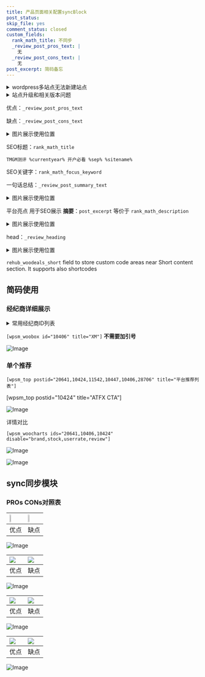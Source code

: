 ```yaml
---
title: 产品页面相关配置syncBlock
post_status: 
skip_file: yes
comment_status: closed
custom_fields:
  rank_math_title: 不同步
  _review_post_pros_text: |
    无
  _review_post_cons_text: |
    无
post_excerpt: 简码备忘
---
```

<details><summary>wordpress多站点无法新建站点</summary>

<li>和报错需要清理cookies一样的原因</li>
<li>wp-config.php里面<code>define( 'SUBDOMAIN_INSTALL', false );//子域名安装</code></li>
<li>新建子站点是用<code>define( 'SUBDOMAIN_INSTALL', true);//子域名安装</code> 完成以后，改成<code>false</code></li>
</details>

<details><summary>站点升级和相关版本问题</summary>

<p>wordpress：5.9.9
woocommerce：7.5.1
出现问题的地方：主题选项里面>><strong>Product layout >>compact style</strong></p>
<p>如何出现没有用过的字段 导致无法保存。先导出配置 然后进行修改，后面再次恢复即可。</p>
<p>出现部分字段无法显示时，需要返回默认布局后，对产品进行保存就好了。</p>
<p></p>
</details>

优点：`_review_post_pros_text`

缺点：`_review_post_cons_text`

<details><summary>图片展示使用位置</summary>

<img src="https://prod-files-secure.s3.us-west-2.amazonaws.com/39ed1227-6d7d-4570-be36-9ccd4a2c4241/f51d3d83-55d4-4bdf-9604-f37ec77ab556/Untitled.png?X-Amz-Algorithm=AWS4-HMAC-SHA256&X-Amz-Content-Sha256=UNSIGNED-PAYLOAD&X-Amz-Credential=ASIAZI2LB466X4HWXL4N%2F20250209%2Fus-west-2%2Fs3%2Faws4_request&X-Amz-Date=20250209T105517Z&X-Amz-Expires=3600&X-Amz-Security-Token=IQoJb3JpZ2luX2VjEIn%2F%2F%2F%2F%2F%2F%2F%2F%2F%2FwEaCXVzLXdlc3QtMiJGMEQCIGOB2pq2CE9RxBthkwrgOrsWZ3%2F9Ua%2BrAY1T7voEtCUmAiAx2X471ws34Y29NjIsTRQMEMB83QnzC8kEZIRhi5b0hyqIBAii%2F%2F%2F%2F%2F%2F%2F%2F%2F%2F8BEAAaDDYzNzQyMzE4MzgwNSIMMr4BX1cv76eKTXXgKtwDrRWVykBX8V7LaIcnNqcITl8T2E%2BluB8Kj4SeRghFBrE5knI27%2B0FRIzbcQiEW%2F5JU4LU3PPsh5OTHfw%2B9snPOkRCJRekfC1XUx0NUEJ0AcgZ5BLFPsPLdCwJhbjbmPb70TOSE2Fv4K%2BHFbWD0NaiSKbGPZSuE1ETqk3x9mH5xLOzaJUDlAZhUsZrgxlQJDnAw69LSd0AFNxGbYC91%2BWYyfwM%2FaJ4rqyrG%2BDikBJlQCcAFfslkdkTp5UFbBQ65TfhMboPazGE3l8ZAcefrRsKiZJO71KuLoPF9Z2Yil%2BO74twgTmO5iS4BmCiytq5YoVxAPBSeQf91F1hL4NLyDg6TxB1Rt77Hhs6rwmQvvl23nwbO%2BfnSWDpKXo52QxILbJlTmYSMcLIX1KRZpheXFgOuIiQR%2FOxFoi7TP3pHwnEOsor0E8%2BLVYkxu%2Fyu9fGVk%2FneXclmgVpG4UNJ14nys2LC7y3rTI0aPQxu3V8DCs4Rw87nYyKdawwDRq5r3fqGyTsfi6lC0v6ri8G%2BFRQ3ZDOnzR4CXf37t1gs3VUfh5%2BVJgkmXfMHa1olwJkVB9g9iUR8Fy%2BJgrodY%2Fjlm%2BBP7pYucPiar0kcyVh5gVoMhC9MFQruINRKRLoWNhJfZowxeKhvQY6pgF8%2BAckolWD%2B0bKo0G%2Be0dHutqCXPEWxJUJfM2xXKshK0l4aXIIXw3ndg3Vrlo5JAvs5%2F5k95MutYbpoijJiVN6Pci1UkLLf1p0ieNvvHAuR1%2FaCgMl%2B9Q%2BdLGgeCdURIKi7VtUGgZaumm2l5AJcx0yD8YEfMOWpdgwuAaQdq9jE8sqjXoYKLZSZ%2BKlVM0L8VXJDe2GJdLZOd4t6wdDXc6IjKkEd%2BuU&X-Amz-Signature=923d0b4f1f9a99ae6e9acdbc0f9475ee8fb1ef7b1ed170db5c12d877f582df94&X-Amz-SignedHeaders=host&x-id=GetObject" alt="Image">
</details>

SEO标题：`rank_math_title`

`TMGM测评 %currentyear% 开户必看 %sep% %sitename%`

SEO关键字：`rank_math_focus_keyword`

一句话总结：`_review_post_summary_text`

<details><summary>图片展示使用位置</summary>

<img src="https://prod-files-secure.s3.us-west-2.amazonaws.com/39ed1227-6d7d-4570-be36-9ccd4a2c4241/4b96a922-296c-4f4e-8630-d1c870cbce01/Untitled.png?X-Amz-Algorithm=AWS4-HMAC-SHA256&X-Amz-Content-Sha256=UNSIGNED-PAYLOAD&X-Amz-Credential=ASIAZI2LB466RVAWKG47%2F20250209%2Fus-west-2%2Fs3%2Faws4_request&X-Amz-Date=20250209T105518Z&X-Amz-Expires=3600&X-Amz-Security-Token=IQoJb3JpZ2luX2VjEIn%2F%2F%2F%2F%2F%2F%2F%2F%2F%2FwEaCXVzLXdlc3QtMiJHMEUCIHWIhDGPt3V%2ByrIRrcGN0IdnUYcXMiwFkG2UFlKUCPTmAiEAzg%2F2Yy8b725I21iygNFg7Qf%2FC%2FkcDTLRLtlnIgJ%2Bf5kqiAQIov%2F%2F%2F%2F%2F%2F%2F%2F%2F%2FARAAGgw2Mzc0MjMxODM4MDUiDH73BNnQZvESMyG8qyrcA%2BPQxfsLuRckcpJqzbb1MLGBD1TjSutXmxOTdwfBCwO81mto0nr8Y%2BMEiNcIAAPAFmKi8IFTVcM6wTYnkSO%2BMyFksHHuW0bc77%2FfpDwR1iRZSaFF28oLkTvDI2eEJEq3eFfv51WA4oZ2WEYgeUexYCXZBGQNWGFgVKYzMaaSNJRh0%2BPK3o4V59Bzh4JUNw259p9LOEVbgvuNSr4yKHJbixKSK2jGku67fHcrzmYQ1y1bE8iaMbxD5aHM%2BMi1EMxfiad%2Bx9C5vuZSBwI6gvBaCaJCb2dwgS%2Fx5E1lG14Mil7y6Jld2pClRJEy1wtlHmlhobryuKGKdQ%2B3ukdb8HVVebpA%2BSdSLl4nsUzyIM7sdriRZe5Retw%2FIwdr%2Bq5MKOiqjDMVAO10hQDo7kZAAwDoVaErW7%2FEJmtI2yye8yyHCPZaWybsZwJPxwSvIgF%2BU79n6ObpFJeaFI1hzSMxGnxgcgRDpwdjfPp%2FTru6r4ZcN4jB1v8WZY%2BqVuhPnKAIA0l3xpeLv2ZXimCiqOpMd4Dm6f8C8X9c4prlnG7BxL4Zj%2FeTiAO1DGCsmoaPaUUVib2RRHgRE1SJ%2BF4yhtHVLbEMIrRA9Ypuy2H9TFacR8qRk%2Fc4dTt4ewwaeGQYY6N9MMbiob0GOqUBiBFJpBLyTp8nUvLGsc1yrhEa09fsR17%2B8cV80MUny4SHdoIfsdlqdXOyKQosyW0eZ2iBfNLHrDk8kGvRunN17vO%2F8nVY2SvwTixXH1AY3%2B2HhqNdNBQkHyjpsB%2BhPfYMXR9TgCtQGgao6rjVA5YI7vMGSy8TP6Z6hv3XYYBsCxZn3bdyG24PJy%2Fc6umegtJi0lj3D9KgIJGP880GTPVJ9vJ3ZXaT&X-Amz-Signature=938590955c2fb35356cccfd7e19df200192d4a0d8b02905d6a98e0e539c4fa59&X-Amz-SignedHeaders=host&x-id=GetObject" alt="Image">
</details>

平台亮点 用于SEO展示 **摘要**：`post_excerpt`  等价于 `rank_math_description`

<details><summary>图片展示使用位置</summary>

<img src="https://prod-files-secure.s3.us-west-2.amazonaws.com/39ed1227-6d7d-4570-be36-9ccd4a2c4241/1ee11f63-b60a-4dfe-a7a7-d58ff23b5d88/Untitled.png?X-Amz-Algorithm=AWS4-HMAC-SHA256&X-Amz-Content-Sha256=UNSIGNED-PAYLOAD&X-Amz-Credential=ASIAZI2LB4662NX3MLE4%2F20250209%2Fus-west-2%2Fs3%2Faws4_request&X-Amz-Date=20250209T105520Z&X-Amz-Expires=3600&X-Amz-Security-Token=IQoJb3JpZ2luX2VjEIn%2F%2F%2F%2F%2F%2F%2F%2F%2F%2FwEaCXVzLXdlc3QtMiJHMEUCIQCIuclQAh5UQOVBxtb7s2KHvszSzSRnzGqMJo6paDn0IgIgZEx4lH4a%2BZcMfU47mwqsQrCYJQKfMfTZymljuKm%2FIkgqiAQIov%2F%2F%2F%2F%2F%2F%2F%2F%2F%2FARAAGgw2Mzc0MjMxODM4MDUiDC4uBsXPo%2B0BoghYLSrcA1tn5Z8eollxXrklMaOBuSI5xf2Alx7UAeSYbrmTgG0XGxYVi9n6R0xL%2F8P5UVcIaWg3RWaL6W%2BTaAvcD5U7Jftc6T6is5IUVDSvtSiUukp3bqRhIinuCZeHsGaFxHwyjRwwti3Pkev172TKOIUnvrcE%2B0OM%2BkkBAgvmFOsNikXu6CZa2qtiukvDVqkG%2Fhq176tZ8PjPIn6gEy7r5dDGhVc%2BXmZhsRl1WY%2FZXGm6iFaWCmNIlcw%2BmJgBT7ac7UupEvJ4QL8A8ngHQ5CPyT42BdfxQYQgTVd1Zrc1A7EPqQYKUMKqAAWRXEjQ9R8Yu1sThiLg26nQWZ24Hxavj8XT2ovgvqK%2Bbu%2F9rSmX2Oy9rtPEwX5e7V7QUB7NQH9R%2BEBv8md1itOjHam605%2Bofu7Jap7kfIdnbwf1VJKDk3TFFtS6rrp6g7otbkKci5mBjCLtrokgrrj55kdbb5jZCEnLlVe8aaZnDTK2pbJ6RWiWmGgOe7zYd362mmooPzZpZ3TIb1nFgP7EOVDfx0fRXKZEkAXovhGNVSXM132jvsuZLkjZljZH0vnm0jd6wowloCdxYIP9uOsWMEhTaKiacYvLETh%2F5s7JOWJfRpfT%2Bk%2BejwBM4Dg%2F4adrsBevFtKQMKnjob0GOqUBPMXAkffrCFmrJr71oWNx4S1jSiNoXMPQc3xo8lNv7lbj%2FfnR24CM4uqPyUAL8%2BzYm1Ysvj%2FFg%2BhLFgil2d0g1I%2FhNjbQ8cxW4OoZ5w8FxbSjFHAJ5FT3WwG5i53kxDl%2BVpFkrdkpPap%2Fx3PRpG6VufGzRuuWJqlY2qfj1E0z6WGnBvphm7MAbEDDtP6lz7rfPibIHRaG%2BeKsZ2LEH95D4om8u12i&X-Amz-Signature=e2f09b83daee1ffbc96b190e5e2d7892f96ac555e47de7e2fd1975e08d011c5e&X-Amz-SignedHeaders=host&x-id=GetObject" alt="Image">
<img src="https://prod-files-secure.s3.us-west-2.amazonaws.com/39ed1227-6d7d-4570-be36-9ccd4a2c4241/ad4118b5-78d8-4fbe-801e-3b29b5d99c01/Untitled.png?X-Amz-Algorithm=AWS4-HMAC-SHA256&X-Amz-Content-Sha256=UNSIGNED-PAYLOAD&X-Amz-Credential=ASIAZI2LB4662NX3MLE4%2F20250209%2Fus-west-2%2Fs3%2Faws4_request&X-Amz-Date=20250209T105520Z&X-Amz-Expires=3600&X-Amz-Security-Token=IQoJb3JpZ2luX2VjEIn%2F%2F%2F%2F%2F%2F%2F%2F%2F%2FwEaCXVzLXdlc3QtMiJHMEUCIQCIuclQAh5UQOVBxtb7s2KHvszSzSRnzGqMJo6paDn0IgIgZEx4lH4a%2BZcMfU47mwqsQrCYJQKfMfTZymljuKm%2FIkgqiAQIov%2F%2F%2F%2F%2F%2F%2F%2F%2F%2FARAAGgw2Mzc0MjMxODM4MDUiDC4uBsXPo%2B0BoghYLSrcA1tn5Z8eollxXrklMaOBuSI5xf2Alx7UAeSYbrmTgG0XGxYVi9n6R0xL%2F8P5UVcIaWg3RWaL6W%2BTaAvcD5U7Jftc6T6is5IUVDSvtSiUukp3bqRhIinuCZeHsGaFxHwyjRwwti3Pkev172TKOIUnvrcE%2B0OM%2BkkBAgvmFOsNikXu6CZa2qtiukvDVqkG%2Fhq176tZ8PjPIn6gEy7r5dDGhVc%2BXmZhsRl1WY%2FZXGm6iFaWCmNIlcw%2BmJgBT7ac7UupEvJ4QL8A8ngHQ5CPyT42BdfxQYQgTVd1Zrc1A7EPqQYKUMKqAAWRXEjQ9R8Yu1sThiLg26nQWZ24Hxavj8XT2ovgvqK%2Bbu%2F9rSmX2Oy9rtPEwX5e7V7QUB7NQH9R%2BEBv8md1itOjHam605%2Bofu7Jap7kfIdnbwf1VJKDk3TFFtS6rrp6g7otbkKci5mBjCLtrokgrrj55kdbb5jZCEnLlVe8aaZnDTK2pbJ6RWiWmGgOe7zYd362mmooPzZpZ3TIb1nFgP7EOVDfx0fRXKZEkAXovhGNVSXM132jvsuZLkjZljZH0vnm0jd6wowloCdxYIP9uOsWMEhTaKiacYvLETh%2F5s7JOWJfRpfT%2Bk%2BejwBM4Dg%2F4adrsBevFtKQMKnjob0GOqUBPMXAkffrCFmrJr71oWNx4S1jSiNoXMPQc3xo8lNv7lbj%2FfnR24CM4uqPyUAL8%2BzYm1Ysvj%2FFg%2BhLFgil2d0g1I%2FhNjbQ8cxW4OoZ5w8FxbSjFHAJ5FT3WwG5i53kxDl%2BVpFkrdkpPap%2Fx3PRpG6VufGzRuuWJqlY2qfj1E0z6WGnBvphm7MAbEDDtP6lz7rfPibIHRaG%2BeKsZ2LEH95D4om8u12i&X-Amz-Signature=905cc262ba81e750e033e7732407089b31c2d4c30f8f0658a856e91b22b99322&X-Amz-SignedHeaders=host&x-id=GetObject" alt="Image">
<img src="https://prod-files-secure.s3.us-west-2.amazonaws.com/39ed1227-6d7d-4570-be36-9ccd4a2c4241/a38cf7c9-a79c-4b64-9e94-13589fe0758b/Untitled.png?X-Amz-Algorithm=AWS4-HMAC-SHA256&X-Amz-Content-Sha256=UNSIGNED-PAYLOAD&X-Amz-Credential=ASIAZI2LB4662NX3MLE4%2F20250209%2Fus-west-2%2Fs3%2Faws4_request&X-Amz-Date=20250209T105520Z&X-Amz-Expires=3600&X-Amz-Security-Token=IQoJb3JpZ2luX2VjEIn%2F%2F%2F%2F%2F%2F%2F%2F%2F%2FwEaCXVzLXdlc3QtMiJHMEUCIQCIuclQAh5UQOVBxtb7s2KHvszSzSRnzGqMJo6paDn0IgIgZEx4lH4a%2BZcMfU47mwqsQrCYJQKfMfTZymljuKm%2FIkgqiAQIov%2F%2F%2F%2F%2F%2F%2F%2F%2F%2FARAAGgw2Mzc0MjMxODM4MDUiDC4uBsXPo%2B0BoghYLSrcA1tn5Z8eollxXrklMaOBuSI5xf2Alx7UAeSYbrmTgG0XGxYVi9n6R0xL%2F8P5UVcIaWg3RWaL6W%2BTaAvcD5U7Jftc6T6is5IUVDSvtSiUukp3bqRhIinuCZeHsGaFxHwyjRwwti3Pkev172TKOIUnvrcE%2B0OM%2BkkBAgvmFOsNikXu6CZa2qtiukvDVqkG%2Fhq176tZ8PjPIn6gEy7r5dDGhVc%2BXmZhsRl1WY%2FZXGm6iFaWCmNIlcw%2BmJgBT7ac7UupEvJ4QL8A8ngHQ5CPyT42BdfxQYQgTVd1Zrc1A7EPqQYKUMKqAAWRXEjQ9R8Yu1sThiLg26nQWZ24Hxavj8XT2ovgvqK%2Bbu%2F9rSmX2Oy9rtPEwX5e7V7QUB7NQH9R%2BEBv8md1itOjHam605%2Bofu7Jap7kfIdnbwf1VJKDk3TFFtS6rrp6g7otbkKci5mBjCLtrokgrrj55kdbb5jZCEnLlVe8aaZnDTK2pbJ6RWiWmGgOe7zYd362mmooPzZpZ3TIb1nFgP7EOVDfx0fRXKZEkAXovhGNVSXM132jvsuZLkjZljZH0vnm0jd6wowloCdxYIP9uOsWMEhTaKiacYvLETh%2F5s7JOWJfRpfT%2Bk%2BejwBM4Dg%2F4adrsBevFtKQMKnjob0GOqUBPMXAkffrCFmrJr71oWNx4S1jSiNoXMPQc3xo8lNv7lbj%2FfnR24CM4uqPyUAL8%2BzYm1Ysvj%2FFg%2BhLFgil2d0g1I%2FhNjbQ8cxW4OoZ5w8FxbSjFHAJ5FT3WwG5i53kxDl%2BVpFkrdkpPap%2Fx3PRpG6VufGzRuuWJqlY2qfj1E0z6WGnBvphm7MAbEDDtP6lz7rfPibIHRaG%2BeKsZ2LEH95D4om8u12i&X-Amz-Signature=b16b53f6f1b2c98733a615cdccedd29f18e41eb3bdeac9b276fd3385d85098cc&X-Amz-SignedHeaders=host&x-id=GetObject" alt="Image">
<img src="https://prod-files-secure.s3.us-west-2.amazonaws.com/39ed1227-6d7d-4570-be36-9ccd4a2c4241/7da6fc1e-d2ac-42ae-8c75-cb5749aa18f6/Untitled.png?X-Amz-Algorithm=AWS4-HMAC-SHA256&X-Amz-Content-Sha256=UNSIGNED-PAYLOAD&X-Amz-Credential=ASIAZI2LB4662NX3MLE4%2F20250209%2Fus-west-2%2Fs3%2Faws4_request&X-Amz-Date=20250209T105520Z&X-Amz-Expires=3600&X-Amz-Security-Token=IQoJb3JpZ2luX2VjEIn%2F%2F%2F%2F%2F%2F%2F%2F%2F%2FwEaCXVzLXdlc3QtMiJHMEUCIQCIuclQAh5UQOVBxtb7s2KHvszSzSRnzGqMJo6paDn0IgIgZEx4lH4a%2BZcMfU47mwqsQrCYJQKfMfTZymljuKm%2FIkgqiAQIov%2F%2F%2F%2F%2F%2F%2F%2F%2F%2FARAAGgw2Mzc0MjMxODM4MDUiDC4uBsXPo%2B0BoghYLSrcA1tn5Z8eollxXrklMaOBuSI5xf2Alx7UAeSYbrmTgG0XGxYVi9n6R0xL%2F8P5UVcIaWg3RWaL6W%2BTaAvcD5U7Jftc6T6is5IUVDSvtSiUukp3bqRhIinuCZeHsGaFxHwyjRwwti3Pkev172TKOIUnvrcE%2B0OM%2BkkBAgvmFOsNikXu6CZa2qtiukvDVqkG%2Fhq176tZ8PjPIn6gEy7r5dDGhVc%2BXmZhsRl1WY%2FZXGm6iFaWCmNIlcw%2BmJgBT7ac7UupEvJ4QL8A8ngHQ5CPyT42BdfxQYQgTVd1Zrc1A7EPqQYKUMKqAAWRXEjQ9R8Yu1sThiLg26nQWZ24Hxavj8XT2ovgvqK%2Bbu%2F9rSmX2Oy9rtPEwX5e7V7QUB7NQH9R%2BEBv8md1itOjHam605%2Bofu7Jap7kfIdnbwf1VJKDk3TFFtS6rrp6g7otbkKci5mBjCLtrokgrrj55kdbb5jZCEnLlVe8aaZnDTK2pbJ6RWiWmGgOe7zYd362mmooPzZpZ3TIb1nFgP7EOVDfx0fRXKZEkAXovhGNVSXM132jvsuZLkjZljZH0vnm0jd6wowloCdxYIP9uOsWMEhTaKiacYvLETh%2F5s7JOWJfRpfT%2Bk%2BejwBM4Dg%2F4adrsBevFtKQMKnjob0GOqUBPMXAkffrCFmrJr71oWNx4S1jSiNoXMPQc3xo8lNv7lbj%2FfnR24CM4uqPyUAL8%2BzYm1Ysvj%2FFg%2BhLFgil2d0g1I%2FhNjbQ8cxW4OoZ5w8FxbSjFHAJ5FT3WwG5i53kxDl%2BVpFkrdkpPap%2Fx3PRpG6VufGzRuuWJqlY2qfj1E0z6WGnBvphm7MAbEDDtP6lz7rfPibIHRaG%2BeKsZ2LEH95D4om8u12i&X-Amz-Signature=efa72a83dc2650df64675a4190efbe6e808a83fdb419e0c30bd8c26d259061d6&X-Amz-SignedHeaders=host&x-id=GetObject" alt="Image">
<img src="https://prod-files-secure.s3.us-west-2.amazonaws.com/39ed1227-6d7d-4570-be36-9ccd4a2c4241/7e97f40a-eaee-47f5-b2f9-475f96808fa7/Untitled.png?X-Amz-Algorithm=AWS4-HMAC-SHA256&X-Amz-Content-Sha256=UNSIGNED-PAYLOAD&X-Amz-Credential=ASIAZI2LB4662NX3MLE4%2F20250209%2Fus-west-2%2Fs3%2Faws4_request&X-Amz-Date=20250209T105520Z&X-Amz-Expires=3600&X-Amz-Security-Token=IQoJb3JpZ2luX2VjEIn%2F%2F%2F%2F%2F%2F%2F%2F%2F%2FwEaCXVzLXdlc3QtMiJHMEUCIQCIuclQAh5UQOVBxtb7s2KHvszSzSRnzGqMJo6paDn0IgIgZEx4lH4a%2BZcMfU47mwqsQrCYJQKfMfTZymljuKm%2FIkgqiAQIov%2F%2F%2F%2F%2F%2F%2F%2F%2F%2FARAAGgw2Mzc0MjMxODM4MDUiDC4uBsXPo%2B0BoghYLSrcA1tn5Z8eollxXrklMaOBuSI5xf2Alx7UAeSYbrmTgG0XGxYVi9n6R0xL%2F8P5UVcIaWg3RWaL6W%2BTaAvcD5U7Jftc6T6is5IUVDSvtSiUukp3bqRhIinuCZeHsGaFxHwyjRwwti3Pkev172TKOIUnvrcE%2B0OM%2BkkBAgvmFOsNikXu6CZa2qtiukvDVqkG%2Fhq176tZ8PjPIn6gEy7r5dDGhVc%2BXmZhsRl1WY%2FZXGm6iFaWCmNIlcw%2BmJgBT7ac7UupEvJ4QL8A8ngHQ5CPyT42BdfxQYQgTVd1Zrc1A7EPqQYKUMKqAAWRXEjQ9R8Yu1sThiLg26nQWZ24Hxavj8XT2ovgvqK%2Bbu%2F9rSmX2Oy9rtPEwX5e7V7QUB7NQH9R%2BEBv8md1itOjHam605%2Bofu7Jap7kfIdnbwf1VJKDk3TFFtS6rrp6g7otbkKci5mBjCLtrokgrrj55kdbb5jZCEnLlVe8aaZnDTK2pbJ6RWiWmGgOe7zYd362mmooPzZpZ3TIb1nFgP7EOVDfx0fRXKZEkAXovhGNVSXM132jvsuZLkjZljZH0vnm0jd6wowloCdxYIP9uOsWMEhTaKiacYvLETh%2F5s7JOWJfRpfT%2Bk%2BejwBM4Dg%2F4adrsBevFtKQMKnjob0GOqUBPMXAkffrCFmrJr71oWNx4S1jSiNoXMPQc3xo8lNv7lbj%2FfnR24CM4uqPyUAL8%2BzYm1Ysvj%2FFg%2BhLFgil2d0g1I%2FhNjbQ8cxW4OoZ5w8FxbSjFHAJ5FT3WwG5i53kxDl%2BVpFkrdkpPap%2Fx3PRpG6VufGzRuuWJqlY2qfj1E0z6WGnBvphm7MAbEDDtP6lz7rfPibIHRaG%2BeKsZ2LEH95D4om8u12i&X-Amz-Signature=8a96ff09bd56e44a77d9004cadd00d884fd604621613f9925f23885a61b8802c&X-Amz-SignedHeaders=host&x-id=GetObject" alt="Image">
</details>

head：`_review_heading`

<details><summary>图片展示使用位置</summary>

<img src="https://prod-files-secure.s3.us-west-2.amazonaws.com/39ed1227-6d7d-4570-be36-9ccd4a2c4241/3a4650ad-9887-415c-889a-edd51fa54f27/Untitled.png?X-Amz-Algorithm=AWS4-HMAC-SHA256&X-Amz-Content-Sha256=UNSIGNED-PAYLOAD&X-Amz-Credential=ASIAZI2LB466542UBXZJ%2F20250209%2Fus-west-2%2Fs3%2Faws4_request&X-Amz-Date=20250209T105521Z&X-Amz-Expires=3600&X-Amz-Security-Token=IQoJb3JpZ2luX2VjEIn%2F%2F%2F%2F%2F%2F%2F%2F%2F%2FwEaCXVzLXdlc3QtMiJGMEQCIHndiMX2U%2B%2FosoO21rs7Fc4e7pgoNmXLWASpxI4fHktEAiAaclxXS0pSVbG3CsBZPgy2fQQyexMXpt7fzfkwVVebQyqIBAii%2F%2F%2F%2F%2F%2F%2F%2F%2F%2F8BEAAaDDYzNzQyMzE4MzgwNSIM2Gs88vDAiPG7AobpKtwDfXGYgB%2BCctKBbSZELCCZI1axHZPkbwA1vr6%2B4DagTYTq7A9V52cBJaxgYm3AJ5OlJxo7gmqE3STGdHFEdPitgJ9KNvnlPp%2FndjerMABQlbgVG2VVpC3%2B38JdUmI16Rjt5ZmBSyBIDhTjOq%2BhGEWKCpd5FcrAOylzZKbSS4USJTe2t5Qlkh90PINGK8IVs6hw8yBNOE89skmsGErbZNa3%2FxPFPlkujRKx9nSP79DqeQtkbpib2D9B9e8qAVeNi4H5at1rNrTZE%2FybBFl3LSgHBFocajg%2Bg7i2wVi%2BeEYNhMhl86uBfWAbSM5Eqn5MJHDuEq4c%2BdZ8IyYoBpdyY1%2B0tRjBhzANRnh2JHX3I93zr%2FsN6MNJbBdFH99RicDXivPkeO%2BJBqXpa61X1IWiZR9LXlZsUSHM7JlgdVF2dgPklaULCmEgiV7GyyUUO%2FGX%2F3nIOwTPuqJg7mJjqaSTOfkdUb%2BwwJsdCGSJn13BOdc64jI4C9ehlyqCWtck0FLRGAxENWxBy%2B0Oj1%2BLm5%2FlMK0LIIEye0%2Binqk8bLj%2FnoOmxl%2BjsRVwUHSw6D86Nis0ZQelMsmakfummmeCb4OXWLkpxvsvPdjQ6amhPPbfm2PR26ka0WL8IXQthWWzp38w5OKhvQY6pgHLugY4BhlDytNnZ1n3%2F8WFnw3pBVCAroBQ3oRCJwGaXQt%2FdLzLxxNNlmoPHULYLgFIOwyMP49M4InX3kZ03WSzMlXrprXOTg3ECduCk0YidyjbETfpIBfXcZExDffGc6kRfPBveO3tb4gSb%2FGv6R8kZ57jzM1WxIauLWHMffBk7kjKqpwVDbEMdoFGXPdBkoU1zdKwrjW%2BInLd5IW0ypWcat64f5Ic&X-Amz-Signature=9c3c4bb8a0add0e82cde511894a94e7a487a528fcf3969d94236a6e0734a98cc&X-Amz-SignedHeaders=host&x-id=GetObject" alt="Image">
</details>

`rehub_woodeals_short`	field to store custom code areas near Short content section. It supports also shortcodes



## 简码使用

### 经纪商详细展示

<details><summary>常用经纪商ID列表</summary>

<pre><code class="php">嘉盛 ===> 20641  [wpsm_woobox id="20641" title="嘉盛"]
易信easymarkets ===> 11542  [wpsm_woobox id="11542" title="易信easymarkets"]
ATFX外汇 ===> 10424  [wpsm_woobox id="10424" title="ATFX"]
XM ===> 10406  [wpsm_woobox id="10406" title="XM"]
TMGM ===> 29622  [wpsm_woobox id="29622" title="TMGM"]
HYCM ===> 10447  [wpsm_woobox id="10447" title="HYCM"]
fpmarkets澳福外汇 ===> 20639  [wpsm_woobox id="20639" title="fpmarkets澳福外汇"]</code></pre>
</details>

`[wpsm_woobox id="10406" title="XM"]` **不需要加引号**

![Image](https://prod-files-secure.s3.us-west-2.amazonaws.com/39ed1227-6d7d-4570-be36-9ccd4a2c4241/4f898f9d-0fa7-4e43-acd3-ac6bc7be575a/Untitled.png?X-Amz-Algorithm=AWS4-HMAC-SHA256&X-Amz-Content-Sha256=UNSIGNED-PAYLOAD&X-Amz-Credential=ASIAZI2LB4666IB52Z5H%2F20250209%2Fus-west-2%2Fs3%2Faws4_request&X-Amz-Date=20250209T105516Z&X-Amz-Expires=3600&X-Amz-Security-Token=IQoJb3JpZ2luX2VjEIn%2F%2F%2F%2F%2F%2F%2F%2F%2F%2FwEaCXVzLXdlc3QtMiJGMEQCIDKX3P61GpI%2Ft%2Btjz99pQb29%2BQT13FotIL6PQjNzQ5SFAiA4sxPxQmiTTCOlLjfuuy7I5ROQs5LE%2BNFkY%2Fy5jcDJMiqIBAii%2F%2F%2F%2F%2F%2F%2F%2F%2F%2F8BEAAaDDYzNzQyMzE4MzgwNSIM6lgEqkQrBAM1eUKVKtwDaEcZDE1h7XMah6Gv%2FC0F6Bjryx%2BltoDpn74C5QhOLJlEczt3clPjz5YkcRT3cZJ4iyc7VN48t34cAh6CtxcuRUNwMbQrF%2B5hLgINMJXJPzA70COfM0vZKe%2FDU4hSibLNDuwfEKzE0khqj9sF10Mh7Wlf3XKE703%2FrsW95QsIS8dN1fZNUhDZNKFVPVHm7twi5Tjxqe8aNbrtNBB%2F9XCqMCuhaEbxVounPZ5lVd3g2knxrJ%2FJQeaeK8HatAbc90BDXELYs%2FLSmWSEkRK0OznGQmvDI0hyyCq6Pyr4D9S%2BTElWRc2wm%2Fkj5K1gUnFhTve8vCCyI952cpaqylLzjW6HEbI969bK%2BNFFGrxvIHWQbz50e4DAH4yyHxxzPfLnbBahyjLi8PRS8O5OR%2FAiBj6rggX8o2ct7kY1SgmLbCMXUYV9PF9I32x3ONEh9HCagiSCm6qyspzycS%2BddK6AtH1IgFdRZjh0LZQE0Fk17oRr1ZSJ84c9ih3U%2BhoELdgr3iaEY25EqeyAbWvSibU3xmcFoR9kyrICQlfEtPv6cb9ogtJl2bu5UVvOQm3mVj3ZX9mf7fBl4JTh7aurysC81eK2rzMaoWGNN30Diyvc8e%2BVzQ5%2FLxDvZ5nDPNPZPzQw%2B%2BKhvQY6pgGnPn2TQpEdOAxW2SUhxsdi3p6gb7qmbDYk6FPi0HXwKjYQGxzCainVKeAuLvpBwUpqAD35%2FsvLce6gTzGCdue5o7zNN5c8Ab36LO%2BAsXhU6hPwyBbkBgNzqtVUR%2B%2BiiDKXSiWLoaD0sg551kAEpeNEi5raUCLTRvJOOEkkB4fI8Ym9ALVbuj5i%2FlRrX04sQPxHFF5hQxPeEO2UdVvejcND3Htign0n&X-Amz-Signature=cd752ba32f191c614e1263cfd4c14fc477a90b06f82f60a7b5a3f91311178802&X-Amz-SignedHeaders=host&x-id=GetObject)

### 单个推荐
`[wpsm_top postid="20641,10424,11542,10447,10406,28706" title="平台推荐列表"]`

[wpsm_top postid="10424" title="ATFX CTA"]

![Image](https://prod-files-secure.s3.us-west-2.amazonaws.com/39ed1227-6d7d-4570-be36-9ccd4a2c4241/5ac620dc-51a8-48b6-b55d-91f47299193c/Untitled.png?X-Amz-Algorithm=AWS4-HMAC-SHA256&X-Amz-Content-Sha256=UNSIGNED-PAYLOAD&X-Amz-Credential=ASIAZI2LB4666IB52Z5H%2F20250209%2Fus-west-2%2Fs3%2Faws4_request&X-Amz-Date=20250209T105516Z&X-Amz-Expires=3600&X-Amz-Security-Token=IQoJb3JpZ2luX2VjEIn%2F%2F%2F%2F%2F%2F%2F%2F%2F%2FwEaCXVzLXdlc3QtMiJGMEQCIDKX3P61GpI%2Ft%2Btjz99pQb29%2BQT13FotIL6PQjNzQ5SFAiA4sxPxQmiTTCOlLjfuuy7I5ROQs5LE%2BNFkY%2Fy5jcDJMiqIBAii%2F%2F%2F%2F%2F%2F%2F%2F%2F%2F8BEAAaDDYzNzQyMzE4MzgwNSIM6lgEqkQrBAM1eUKVKtwDaEcZDE1h7XMah6Gv%2FC0F6Bjryx%2BltoDpn74C5QhOLJlEczt3clPjz5YkcRT3cZJ4iyc7VN48t34cAh6CtxcuRUNwMbQrF%2B5hLgINMJXJPzA70COfM0vZKe%2FDU4hSibLNDuwfEKzE0khqj9sF10Mh7Wlf3XKE703%2FrsW95QsIS8dN1fZNUhDZNKFVPVHm7twi5Tjxqe8aNbrtNBB%2F9XCqMCuhaEbxVounPZ5lVd3g2knxrJ%2FJQeaeK8HatAbc90BDXELYs%2FLSmWSEkRK0OznGQmvDI0hyyCq6Pyr4D9S%2BTElWRc2wm%2Fkj5K1gUnFhTve8vCCyI952cpaqylLzjW6HEbI969bK%2BNFFGrxvIHWQbz50e4DAH4yyHxxzPfLnbBahyjLi8PRS8O5OR%2FAiBj6rggX8o2ct7kY1SgmLbCMXUYV9PF9I32x3ONEh9HCagiSCm6qyspzycS%2BddK6AtH1IgFdRZjh0LZQE0Fk17oRr1ZSJ84c9ih3U%2BhoELdgr3iaEY25EqeyAbWvSibU3xmcFoR9kyrICQlfEtPv6cb9ogtJl2bu5UVvOQm3mVj3ZX9mf7fBl4JTh7aurysC81eK2rzMaoWGNN30Diyvc8e%2BVzQ5%2FLxDvZ5nDPNPZPzQw%2B%2BKhvQY6pgGnPn2TQpEdOAxW2SUhxsdi3p6gb7qmbDYk6FPi0HXwKjYQGxzCainVKeAuLvpBwUpqAD35%2FsvLce6gTzGCdue5o7zNN5c8Ab36LO%2BAsXhU6hPwyBbkBgNzqtVUR%2B%2BiiDKXSiWLoaD0sg551kAEpeNEi5raUCLTRvJOOEkkB4fI8Ym9ALVbuj5i%2FlRrX04sQPxHFF5hQxPeEO2UdVvejcND3Htign0n&X-Amz-Signature=7cea8ca0492edcdc87e08b3ea15145264d0cf87080e5b9a8c9e7e25e409a06d9&X-Amz-SignedHeaders=host&x-id=GetObject)

详情对比

`[wpsm_woocharts ids="20641,10406,10424" disable="brand,stock,userrate,review"]`

![Image](https://prod-files-secure.s3.us-west-2.amazonaws.com/39ed1227-6d7d-4570-be36-9ccd4a2c4241/bf3ba45f-b9f3-4295-8aef-b4a495fd25f4/Untitled.png?X-Amz-Algorithm=AWS4-HMAC-SHA256&X-Amz-Content-Sha256=UNSIGNED-PAYLOAD&X-Amz-Credential=ASIAZI2LB4666IB52Z5H%2F20250209%2Fus-west-2%2Fs3%2Faws4_request&X-Amz-Date=20250209T105516Z&X-Amz-Expires=3600&X-Amz-Security-Token=IQoJb3JpZ2luX2VjEIn%2F%2F%2F%2F%2F%2F%2F%2F%2F%2FwEaCXVzLXdlc3QtMiJGMEQCIDKX3P61GpI%2Ft%2Btjz99pQb29%2BQT13FotIL6PQjNzQ5SFAiA4sxPxQmiTTCOlLjfuuy7I5ROQs5LE%2BNFkY%2Fy5jcDJMiqIBAii%2F%2F%2F%2F%2F%2F%2F%2F%2F%2F8BEAAaDDYzNzQyMzE4MzgwNSIM6lgEqkQrBAM1eUKVKtwDaEcZDE1h7XMah6Gv%2FC0F6Bjryx%2BltoDpn74C5QhOLJlEczt3clPjz5YkcRT3cZJ4iyc7VN48t34cAh6CtxcuRUNwMbQrF%2B5hLgINMJXJPzA70COfM0vZKe%2FDU4hSibLNDuwfEKzE0khqj9sF10Mh7Wlf3XKE703%2FrsW95QsIS8dN1fZNUhDZNKFVPVHm7twi5Tjxqe8aNbrtNBB%2F9XCqMCuhaEbxVounPZ5lVd3g2knxrJ%2FJQeaeK8HatAbc90BDXELYs%2FLSmWSEkRK0OznGQmvDI0hyyCq6Pyr4D9S%2BTElWRc2wm%2Fkj5K1gUnFhTve8vCCyI952cpaqylLzjW6HEbI969bK%2BNFFGrxvIHWQbz50e4DAH4yyHxxzPfLnbBahyjLi8PRS8O5OR%2FAiBj6rggX8o2ct7kY1SgmLbCMXUYV9PF9I32x3ONEh9HCagiSCm6qyspzycS%2BddK6AtH1IgFdRZjh0LZQE0Fk17oRr1ZSJ84c9ih3U%2BhoELdgr3iaEY25EqeyAbWvSibU3xmcFoR9kyrICQlfEtPv6cb9ogtJl2bu5UVvOQm3mVj3ZX9mf7fBl4JTh7aurysC81eK2rzMaoWGNN30Diyvc8e%2BVzQ5%2FLxDvZ5nDPNPZPzQw%2B%2BKhvQY6pgGnPn2TQpEdOAxW2SUhxsdi3p6gb7qmbDYk6FPi0HXwKjYQGxzCainVKeAuLvpBwUpqAD35%2FsvLce6gTzGCdue5o7zNN5c8Ab36LO%2BAsXhU6hPwyBbkBgNzqtVUR%2B%2BiiDKXSiWLoaD0sg551kAEpeNEi5raUCLTRvJOOEkkB4fI8Ym9ALVbuj5i%2FlRrX04sQPxHFF5hQxPeEO2UdVvejcND3Htign0n&X-Amz-Signature=28f4d5cd2c6e62c0e421f13f602853c5ca9e300f8f731ab471ae672c48f09766&X-Amz-SignedHeaders=host&x-id=GetObject)

![Image](https://prod-files-secure.s3.us-west-2.amazonaws.com/39ed1227-6d7d-4570-be36-9ccd4a2c4241/30bc56ef-f383-4b48-9768-2ebc9e436ec0/Untitled.png?X-Amz-Algorithm=AWS4-HMAC-SHA256&X-Amz-Content-Sha256=UNSIGNED-PAYLOAD&X-Amz-Credential=ASIAZI2LB4666IB52Z5H%2F20250209%2Fus-west-2%2Fs3%2Faws4_request&X-Amz-Date=20250209T105516Z&X-Amz-Expires=3600&X-Amz-Security-Token=IQoJb3JpZ2luX2VjEIn%2F%2F%2F%2F%2F%2F%2F%2F%2F%2FwEaCXVzLXdlc3QtMiJGMEQCIDKX3P61GpI%2Ft%2Btjz99pQb29%2BQT13FotIL6PQjNzQ5SFAiA4sxPxQmiTTCOlLjfuuy7I5ROQs5LE%2BNFkY%2Fy5jcDJMiqIBAii%2F%2F%2F%2F%2F%2F%2F%2F%2F%2F8BEAAaDDYzNzQyMzE4MzgwNSIM6lgEqkQrBAM1eUKVKtwDaEcZDE1h7XMah6Gv%2FC0F6Bjryx%2BltoDpn74C5QhOLJlEczt3clPjz5YkcRT3cZJ4iyc7VN48t34cAh6CtxcuRUNwMbQrF%2B5hLgINMJXJPzA70COfM0vZKe%2FDU4hSibLNDuwfEKzE0khqj9sF10Mh7Wlf3XKE703%2FrsW95QsIS8dN1fZNUhDZNKFVPVHm7twi5Tjxqe8aNbrtNBB%2F9XCqMCuhaEbxVounPZ5lVd3g2knxrJ%2FJQeaeK8HatAbc90BDXELYs%2FLSmWSEkRK0OznGQmvDI0hyyCq6Pyr4D9S%2BTElWRc2wm%2Fkj5K1gUnFhTve8vCCyI952cpaqylLzjW6HEbI969bK%2BNFFGrxvIHWQbz50e4DAH4yyHxxzPfLnbBahyjLi8PRS8O5OR%2FAiBj6rggX8o2ct7kY1SgmLbCMXUYV9PF9I32x3ONEh9HCagiSCm6qyspzycS%2BddK6AtH1IgFdRZjh0LZQE0Fk17oRr1ZSJ84c9ih3U%2BhoELdgr3iaEY25EqeyAbWvSibU3xmcFoR9kyrICQlfEtPv6cb9ogtJl2bu5UVvOQm3mVj3ZX9mf7fBl4JTh7aurysC81eK2rzMaoWGNN30Diyvc8e%2BVzQ5%2FLxDvZ5nDPNPZPzQw%2B%2BKhvQY6pgGnPn2TQpEdOAxW2SUhxsdi3p6gb7qmbDYk6FPi0HXwKjYQGxzCainVKeAuLvpBwUpqAD35%2FsvLce6gTzGCdue5o7zNN5c8Ab36LO%2BAsXhU6hPwyBbkBgNzqtVUR%2B%2BiiDKXSiWLoaD0sg551kAEpeNEi5raUCLTRvJOOEkkB4fI8Ym9ALVbuj5i%2FlRrX04sQPxHFF5hQxPeEO2UdVvejcND3Htign0n&X-Amz-Signature=830ddf56a0317a8ca6e26b633ebc6fbb613f0be722f1527eefb7bfce13c9e13d&X-Amz-SignedHeaders=host&x-id=GetObject)

## sync同步模块

### PROs CONs对照表

| <img src="https://cdn.ifttt.fun/gh/jarlin8/OSS@main/icons/customize/pros.svg" height="auto" width="37.3%"> | <img src="https://cdn.ifttt.fun/gh/jarlin8/OSS@main/icons/customize/cons.svg" height="auto" width="28.8%"> |
| :--- | :--- |
| 优点 | 缺点 |

![Image](https://prod-files-secure.s3.us-west-2.amazonaws.com/39ed1227-6d7d-4570-be36-9ccd4a2c4241/8742b755-dfb5-4004-9a5f-d6e561664bd8/Untitled.png?X-Amz-Algorithm=AWS4-HMAC-SHA256&X-Amz-Content-Sha256=UNSIGNED-PAYLOAD&X-Amz-Credential=ASIAZI2LB4666IB52Z5H%2F20250209%2Fus-west-2%2Fs3%2Faws4_request&X-Amz-Date=20250209T105516Z&X-Amz-Expires=3600&X-Amz-Security-Token=IQoJb3JpZ2luX2VjEIn%2F%2F%2F%2F%2F%2F%2F%2F%2F%2FwEaCXVzLXdlc3QtMiJGMEQCIDKX3P61GpI%2Ft%2Btjz99pQb29%2BQT13FotIL6PQjNzQ5SFAiA4sxPxQmiTTCOlLjfuuy7I5ROQs5LE%2BNFkY%2Fy5jcDJMiqIBAii%2F%2F%2F%2F%2F%2F%2F%2F%2F%2F8BEAAaDDYzNzQyMzE4MzgwNSIM6lgEqkQrBAM1eUKVKtwDaEcZDE1h7XMah6Gv%2FC0F6Bjryx%2BltoDpn74C5QhOLJlEczt3clPjz5YkcRT3cZJ4iyc7VN48t34cAh6CtxcuRUNwMbQrF%2B5hLgINMJXJPzA70COfM0vZKe%2FDU4hSibLNDuwfEKzE0khqj9sF10Mh7Wlf3XKE703%2FrsW95QsIS8dN1fZNUhDZNKFVPVHm7twi5Tjxqe8aNbrtNBB%2F9XCqMCuhaEbxVounPZ5lVd3g2knxrJ%2FJQeaeK8HatAbc90BDXELYs%2FLSmWSEkRK0OznGQmvDI0hyyCq6Pyr4D9S%2BTElWRc2wm%2Fkj5K1gUnFhTve8vCCyI952cpaqylLzjW6HEbI969bK%2BNFFGrxvIHWQbz50e4DAH4yyHxxzPfLnbBahyjLi8PRS8O5OR%2FAiBj6rggX8o2ct7kY1SgmLbCMXUYV9PF9I32x3ONEh9HCagiSCm6qyspzycS%2BddK6AtH1IgFdRZjh0LZQE0Fk17oRr1ZSJ84c9ih3U%2BhoELdgr3iaEY25EqeyAbWvSibU3xmcFoR9kyrICQlfEtPv6cb9ogtJl2bu5UVvOQm3mVj3ZX9mf7fBl4JTh7aurysC81eK2rzMaoWGNN30Diyvc8e%2BVzQ5%2FLxDvZ5nDPNPZPzQw%2B%2BKhvQY6pgGnPn2TQpEdOAxW2SUhxsdi3p6gb7qmbDYk6FPi0HXwKjYQGxzCainVKeAuLvpBwUpqAD35%2FsvLce6gTzGCdue5o7zNN5c8Ab36LO%2BAsXhU6hPwyBbkBgNzqtVUR%2B%2BiiDKXSiWLoaD0sg551kAEpeNEi5raUCLTRvJOOEkkB4fI8Ym9ALVbuj5i%2FlRrX04sQPxHFF5hQxPeEO2UdVvejcND3Htign0n&X-Amz-Signature=532c12dafb0d20c6ad552fd4c5518ed91e1842052e220ae5a53e17be7d4f05bc&X-Amz-SignedHeaders=host&x-id=GetObject)

| <img src="https://cdn.ifttt.fun/gh/jarlin8/OSS@main/icons/customize/pros1.svg" height="auto"> | <img src="https://cdn.ifttt.fun/gh/jarlin8/OSS@main/icons/customize/cons1.svg" height="auto"> |
| :--- | :--- |
| 优点 | 缺点 |

![Image](https://prod-files-secure.s3.us-west-2.amazonaws.com/39ed1227-6d7d-4570-be36-9ccd4a2c4241/806358f8-c9c4-4e17-bb35-c6c76a5397a5/Untitled.png?X-Amz-Algorithm=AWS4-HMAC-SHA256&X-Amz-Content-Sha256=UNSIGNED-PAYLOAD&X-Amz-Credential=ASIAZI2LB4666IB52Z5H%2F20250209%2Fus-west-2%2Fs3%2Faws4_request&X-Amz-Date=20250209T105516Z&X-Amz-Expires=3600&X-Amz-Security-Token=IQoJb3JpZ2luX2VjEIn%2F%2F%2F%2F%2F%2F%2F%2F%2F%2FwEaCXVzLXdlc3QtMiJGMEQCIDKX3P61GpI%2Ft%2Btjz99pQb29%2BQT13FotIL6PQjNzQ5SFAiA4sxPxQmiTTCOlLjfuuy7I5ROQs5LE%2BNFkY%2Fy5jcDJMiqIBAii%2F%2F%2F%2F%2F%2F%2F%2F%2F%2F8BEAAaDDYzNzQyMzE4MzgwNSIM6lgEqkQrBAM1eUKVKtwDaEcZDE1h7XMah6Gv%2FC0F6Bjryx%2BltoDpn74C5QhOLJlEczt3clPjz5YkcRT3cZJ4iyc7VN48t34cAh6CtxcuRUNwMbQrF%2B5hLgINMJXJPzA70COfM0vZKe%2FDU4hSibLNDuwfEKzE0khqj9sF10Mh7Wlf3XKE703%2FrsW95QsIS8dN1fZNUhDZNKFVPVHm7twi5Tjxqe8aNbrtNBB%2F9XCqMCuhaEbxVounPZ5lVd3g2knxrJ%2FJQeaeK8HatAbc90BDXELYs%2FLSmWSEkRK0OznGQmvDI0hyyCq6Pyr4D9S%2BTElWRc2wm%2Fkj5K1gUnFhTve8vCCyI952cpaqylLzjW6HEbI969bK%2BNFFGrxvIHWQbz50e4DAH4yyHxxzPfLnbBahyjLi8PRS8O5OR%2FAiBj6rggX8o2ct7kY1SgmLbCMXUYV9PF9I32x3ONEh9HCagiSCm6qyspzycS%2BddK6AtH1IgFdRZjh0LZQE0Fk17oRr1ZSJ84c9ih3U%2BhoELdgr3iaEY25EqeyAbWvSibU3xmcFoR9kyrICQlfEtPv6cb9ogtJl2bu5UVvOQm3mVj3ZX9mf7fBl4JTh7aurysC81eK2rzMaoWGNN30Diyvc8e%2BVzQ5%2FLxDvZ5nDPNPZPzQw%2B%2BKhvQY6pgGnPn2TQpEdOAxW2SUhxsdi3p6gb7qmbDYk6FPi0HXwKjYQGxzCainVKeAuLvpBwUpqAD35%2FsvLce6gTzGCdue5o7zNN5c8Ab36LO%2BAsXhU6hPwyBbkBgNzqtVUR%2B%2BiiDKXSiWLoaD0sg551kAEpeNEi5raUCLTRvJOOEkkB4fI8Ym9ALVbuj5i%2FlRrX04sQPxHFF5hQxPeEO2UdVvejcND3Htign0n&X-Amz-Signature=f717e27f0c216b9cbb03949c2984f868f909f55528e025e00691273ad3425ebd&X-Amz-SignedHeaders=host&x-id=GetObject)

| <img src="https://cdn.ifttt.fun/gh/jarlin8/OSS@main/icons/customize/pros2.svg" height="auto"> | <img src="https://cdn.ifttt.fun/gh/jarlin8/OSS@main/icons/customize/cons2.svg" height="auto"> |
| :--- | :--- |
| 优点 | 缺点 |

![Image](https://prod-files-secure.s3.us-west-2.amazonaws.com/39ed1227-6d7d-4570-be36-9ccd4a2c4241/a9245ec9-70dd-4005-b534-0d54315fc5f3/Untitled.png?X-Amz-Algorithm=AWS4-HMAC-SHA256&X-Amz-Content-Sha256=UNSIGNED-PAYLOAD&X-Amz-Credential=ASIAZI2LB4666IB52Z5H%2F20250209%2Fus-west-2%2Fs3%2Faws4_request&X-Amz-Date=20250209T105516Z&X-Amz-Expires=3600&X-Amz-Security-Token=IQoJb3JpZ2luX2VjEIn%2F%2F%2F%2F%2F%2F%2F%2F%2F%2FwEaCXVzLXdlc3QtMiJGMEQCIDKX3P61GpI%2Ft%2Btjz99pQb29%2BQT13FotIL6PQjNzQ5SFAiA4sxPxQmiTTCOlLjfuuy7I5ROQs5LE%2BNFkY%2Fy5jcDJMiqIBAii%2F%2F%2F%2F%2F%2F%2F%2F%2F%2F8BEAAaDDYzNzQyMzE4MzgwNSIM6lgEqkQrBAM1eUKVKtwDaEcZDE1h7XMah6Gv%2FC0F6Bjryx%2BltoDpn74C5QhOLJlEczt3clPjz5YkcRT3cZJ4iyc7VN48t34cAh6CtxcuRUNwMbQrF%2B5hLgINMJXJPzA70COfM0vZKe%2FDU4hSibLNDuwfEKzE0khqj9sF10Mh7Wlf3XKE703%2FrsW95QsIS8dN1fZNUhDZNKFVPVHm7twi5Tjxqe8aNbrtNBB%2F9XCqMCuhaEbxVounPZ5lVd3g2knxrJ%2FJQeaeK8HatAbc90BDXELYs%2FLSmWSEkRK0OznGQmvDI0hyyCq6Pyr4D9S%2BTElWRc2wm%2Fkj5K1gUnFhTve8vCCyI952cpaqylLzjW6HEbI969bK%2BNFFGrxvIHWQbz50e4DAH4yyHxxzPfLnbBahyjLi8PRS8O5OR%2FAiBj6rggX8o2ct7kY1SgmLbCMXUYV9PF9I32x3ONEh9HCagiSCm6qyspzycS%2BddK6AtH1IgFdRZjh0LZQE0Fk17oRr1ZSJ84c9ih3U%2BhoELdgr3iaEY25EqeyAbWvSibU3xmcFoR9kyrICQlfEtPv6cb9ogtJl2bu5UVvOQm3mVj3ZX9mf7fBl4JTh7aurysC81eK2rzMaoWGNN30Diyvc8e%2BVzQ5%2FLxDvZ5nDPNPZPzQw%2B%2BKhvQY6pgGnPn2TQpEdOAxW2SUhxsdi3p6gb7qmbDYk6FPi0HXwKjYQGxzCainVKeAuLvpBwUpqAD35%2FsvLce6gTzGCdue5o7zNN5c8Ab36LO%2BAsXhU6hPwyBbkBgNzqtVUR%2B%2BiiDKXSiWLoaD0sg551kAEpeNEi5raUCLTRvJOOEkkB4fI8Ym9ALVbuj5i%2FlRrX04sQPxHFF5hQxPeEO2UdVvejcND3Htign0n&X-Amz-Signature=71c926413b77d622169b48e101c9a5e050a13b6a3920862241699d7b64e2f429&X-Amz-SignedHeaders=host&x-id=GetObject)

| <img src="https://cdn.ifttt.fun/gh/jarlin8/OSS@main/icons/customize/pros3.svg" height="auto"> | <img src="https://cdn.ifttt.fun/gh/jarlin8/OSS@main/icons/customize/cons3.svg" height="auto"> |
| :--- | :--- |
| 优点 | 缺点 |

![Image](https://prod-files-secure.s3.us-west-2.amazonaws.com/39ed1227-6d7d-4570-be36-9ccd4a2c4241/e1e580a2-2e5c-4780-9ff4-19c318fc2284/Untitled.png?X-Amz-Algorithm=AWS4-HMAC-SHA256&X-Amz-Content-Sha256=UNSIGNED-PAYLOAD&X-Amz-Credential=ASIAZI2LB4666IB52Z5H%2F20250209%2Fus-west-2%2Fs3%2Faws4_request&X-Amz-Date=20250209T105516Z&X-Amz-Expires=3600&X-Amz-Security-Token=IQoJb3JpZ2luX2VjEIn%2F%2F%2F%2F%2F%2F%2F%2F%2F%2FwEaCXVzLXdlc3QtMiJGMEQCIDKX3P61GpI%2Ft%2Btjz99pQb29%2BQT13FotIL6PQjNzQ5SFAiA4sxPxQmiTTCOlLjfuuy7I5ROQs5LE%2BNFkY%2Fy5jcDJMiqIBAii%2F%2F%2F%2F%2F%2F%2F%2F%2F%2F8BEAAaDDYzNzQyMzE4MzgwNSIM6lgEqkQrBAM1eUKVKtwDaEcZDE1h7XMah6Gv%2FC0F6Bjryx%2BltoDpn74C5QhOLJlEczt3clPjz5YkcRT3cZJ4iyc7VN48t34cAh6CtxcuRUNwMbQrF%2B5hLgINMJXJPzA70COfM0vZKe%2FDU4hSibLNDuwfEKzE0khqj9sF10Mh7Wlf3XKE703%2FrsW95QsIS8dN1fZNUhDZNKFVPVHm7twi5Tjxqe8aNbrtNBB%2F9XCqMCuhaEbxVounPZ5lVd3g2knxrJ%2FJQeaeK8HatAbc90BDXELYs%2FLSmWSEkRK0OznGQmvDI0hyyCq6Pyr4D9S%2BTElWRc2wm%2Fkj5K1gUnFhTve8vCCyI952cpaqylLzjW6HEbI969bK%2BNFFGrxvIHWQbz50e4DAH4yyHxxzPfLnbBahyjLi8PRS8O5OR%2FAiBj6rggX8o2ct7kY1SgmLbCMXUYV9PF9I32x3ONEh9HCagiSCm6qyspzycS%2BddK6AtH1IgFdRZjh0LZQE0Fk17oRr1ZSJ84c9ih3U%2BhoELdgr3iaEY25EqeyAbWvSibU3xmcFoR9kyrICQlfEtPv6cb9ogtJl2bu5UVvOQm3mVj3ZX9mf7fBl4JTh7aurysC81eK2rzMaoWGNN30Diyvc8e%2BVzQ5%2FLxDvZ5nDPNPZPzQw%2B%2BKhvQY6pgGnPn2TQpEdOAxW2SUhxsdi3p6gb7qmbDYk6FPi0HXwKjYQGxzCainVKeAuLvpBwUpqAD35%2FsvLce6gTzGCdue5o7zNN5c8Ab36LO%2BAsXhU6hPwyBbkBgNzqtVUR%2B%2BiiDKXSiWLoaD0sg551kAEpeNEi5raUCLTRvJOOEkkB4fI8Ym9ALVbuj5i%2FlRrX04sQPxHFF5hQxPeEO2UdVvejcND3Htign0n&X-Amz-Signature=e6f23b09d2ba04ed44393638d185ea6706b62429cf05c184dee64ac08b3cd567&X-Amz-SignedHeaders=host&x-id=GetObject)